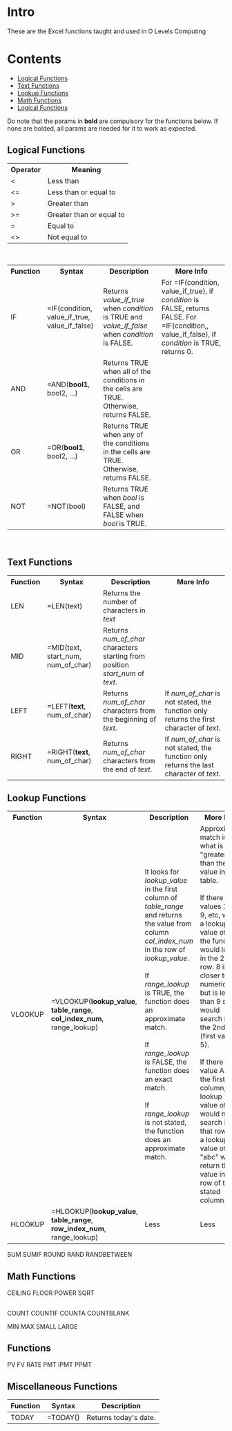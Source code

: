 # Intro
These are the Excel functions taught and used in O Levels Computing

# Contents
- [Logical Functions](#logical)
- [Text Functions](#text)
- [Lookup Functions](#lookup)
- [Math Functions](#math)
- [Logical Functions](#logical)

Do note that the params in **bold** are compulsory for the functions below. If none are bolded, all params are needed for it to work as expected.

<a name="logical"></a>
## Logical Functions

<table>
  <tr>
    <th>Operator</th>
    <th>Meaning</th>
  </tr>
  <tr>
    <td>&lt;</td>
    <td>Less than</td>
  </tr>
  <tr>
    <td>&lt;=</td>
    <td>Less than or equal to</td>
  </tr>
  <tr>
    <td>&gt;</td>
    <td>Greater than</td>
  </tr>
  <tr>
    <td>&gt;=</td>
    <td>Greater than or equal to</td>
  </tr>
  <tr>
    <td>=</td>
    <td>Equal to</td>
  </tr>
  <tr>
    <td>&lt;&gt;</td>
    <td>Not equal to</td>
  </tr>
</table>
<br>


<table>
  <tr>
    <th>Function</th>
    <th>Syntax</th>
    <th>Description</th>
    <th>More Info</th>
  </tr>
  <tr>
    <td>IF</td>
    <td>=IF(condition, value_if_true, value_if_false)</td>
    <td>Returns <i>value_if_true</i> when <i>condition</i> is TRUE and <i>value_if_false</i> when <i>condition</i> is FALSE.</td>
    <td>For =IF(condition, value_if_true), if <i>condition</i> is FALSE, returns FALSE. For =IF(condition,, value_if_false), if <i>condition</i> is TRUE, returns 0.</td>
  </tr>
  <tr>
    <td>AND</td>
    <td>=AND(<b>bool1</b>, bool2, ...)</td>
    <td>Returns TRUE when all of the conditions in the cells are TRUE. Otherwise, returns FALSE.</td>
    <td></td>
  </tr>
  <tr>
    <td>OR</td>
    <td>=OR(<b>bool1</b>, bool2, ...)</td>
    <td>Returns TRUE when any of the conditions in the cells are TRUE. Otherwise, returns FALSE.</td>
    <td></td>
  </tr>
  <tr>
    <td>NOT</td>
    <td>=NOT(bool)</td>
    <td>Returns TRUE when <i>bool</i> is FALSE, and FALSE when <i>bool</i> is TRUE.</td>
    <td></td>
  </tr>
</table>
<br>

<a name="text"></a>
## Text Functions
<table>
  <tr>
    <th>Function</th>
    <th>Syntax</th>
    <th>Description</th>
    <th>More Info</th>
  </tr>
  <tr>
    <td>LEN</td>
    <td>=LEN(text)</td>
    <td>Returns the number of characters in <i>text</i></td>
    <td></td>
  </tr>
  <tr>
    <td>MID</td>
    <td>=MID(text, start_num, num_of_char)</td>
    <td>Returns <i>num_of_char</i> characters starting from position <i>start_num</i> of <i>text</i>.</td>
    <td></td>
  </tr>
  <tr>
    <td>LEFT</td>
    <td>=LEFT(<b>text</b>, num_of_char)</td>
    <td>Returns <i>num_of_char</i> characters from the beginning of <i>text</i>.</td>
    <td>If <i>num_of_char</i> is not stated, the function only returns the first character of <i>text</i>.</td>
  </tr>
  <tr>
    <td>RIGHT</td>
    <td>=RIGHT(<b>text</b>, num_of_char)</td>
    <td>Returns <i>num_of_char</i> characters from the end of <i>text</i>.</td>
    <td>If <i>num_of_char</i> is not stated, the function only returns the last character of <i>text</i>.</td>
  </tr>
</table>

<a name="lookup"></a>
## Lookup Functions
<table>
  <tr>
    <th>Function</th>
    <th>Syntax</th>
    <th>Description</th>
    <th>More Info</th>
  </tr>
  <tr>
    <td>VLOOKUP</td>
    <td>=VLOOKUP(<b>lookup_value</b>, <b>table_range</b>, <b>col_index_num</b>, range_lookup)</td>
    <td>It looks for <i>lookup_value</i> in the first column of <i>table_range</i> and returns the value from column <i>col_index_num</i> in the row of <i>lookup_value</i>.<br><br>If <i>range_lookup</i> is TRUE, the function does an approximate match.<br><br> If <i>range_lookup</i> is FALSE, the function does an exact match.<br><br> If <i>range_lookup</i> is not stated, the function does an approximate match.</td>
    <td>Approximate match is what is "greater" than the value in the table.<br><br> If there are values 1, 5, 9, etc, with a lookup value of 9, the function would look in the 2nd row. 8 is closer to 9 numerically, but is less than 9 so it would search in the 2nd row (first value 5).<br><br> If there is a value AB in the first column, a lookup value of "A", would not search in that row. But a lookup value of "abc" would return the value in that row of the stated column.</td>
  </tr>
  <tr>
    <td>HLOOKUP</td>
    <td>=HLOOKUP(<b>lookup_value</b>, <b>table_range</b>, <b>row_index_num</b>, range_lookup)</td>
    <td>Less</td>
    <td>Less</td>
  </tr>
</table>

SUM 
SUMIF
ROUND
RAND
RANDBETWEEN

<a name="math"></a>
## Math Functions
CEILING
FLOOR
POWER
SQRT

<a name="history"></a>
## 
COUNT
COUNTIF
COUNTA
COUNTBLANK

MIN
MAX
SMALL
LARGE

<a name="history"></a>
## Functions
PV
FV
RATE
PMT
IPMT
PPMT

<a name="misc"></a>
## Miscellaneous Functions 
| Function | Syntax | Description |
| - | - | - |
| TODAY | =TODAY() | Returns today's date. |

